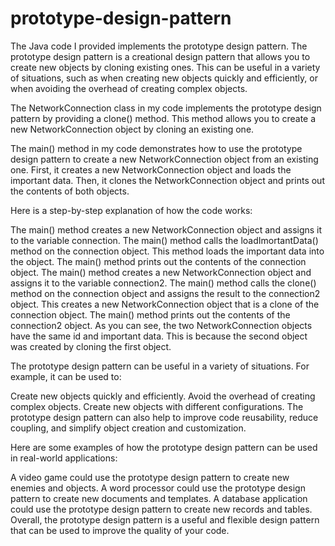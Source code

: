 # prototype-design-pattern

The Java code I provided implements the prototype design pattern. The prototype design pattern is a creational design pattern that allows you to create new objects by cloning existing ones. This can be useful in a variety of situations, such as when creating new objects quickly and efficiently, or when avoiding the overhead of creating complex objects.

The NetworkConnection class in my code implements the prototype design pattern by providing a clone() method. This method allows you to create a new NetworkConnection object by cloning an existing one.

The main() method in my code demonstrates how to use the prototype design pattern to create a new NetworkConnection object from an existing one. First, it creates a new NetworkConnection object and loads the important data. Then, it clones the NetworkConnection object and prints out the contents of both objects.

Here is a step-by-step explanation of how the code works:

The main() method creates a new NetworkConnection object and assigns it to the variable connection.
The main() method calls the loadImortantData() method on the connection object. This method loads the important data into the object.
The main() method prints out the contents of the connection object.
The main() method creates a new NetworkConnection object and assigns it to the variable connection2.
The main() method calls the clone() method on the connection object and assigns the result to the connection2 object. This creates a new NetworkConnection object that is a clone of the connection object.
The main() method prints out the contents of the connection2 object.
As you can see, the two NetworkConnection objects have the same id and important data. This is because the second object was created by cloning the first object.

The prototype design pattern can be useful in a variety of situations. For example, it can be used to:

Create new objects quickly and efficiently.
Avoid the overhead of creating complex objects.
Create new objects with different configurations.
The prototype design pattern can also help to improve code reusability, reduce coupling, and simplify object creation and customization.

Here are some examples of how the prototype design pattern can be used in real-world applications:

A video game could use the prototype design pattern to create new enemies and objects.
A word processor could use the prototype design pattern to create new documents and templates.
A database application could use the prototype design pattern to create new records and tables.
Overall, the prototype design pattern is a useful and flexible design pattern that can be used to improve the quality of your code.
